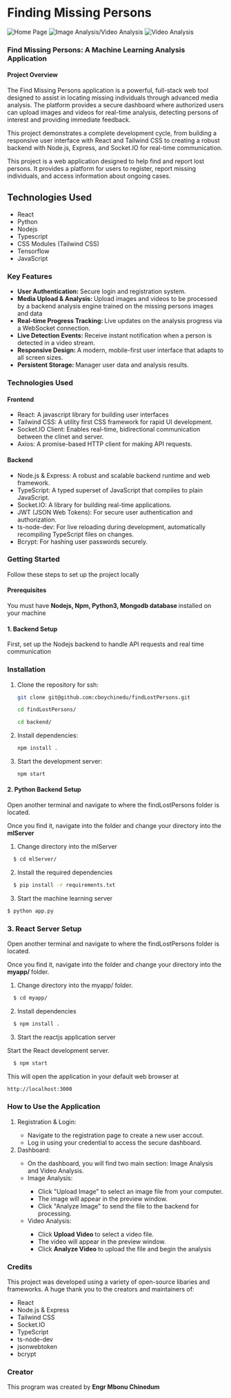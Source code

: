 # Finding Missing Persons

<img src="./images/homePage.png" alt="Home Page" >

<img src="./images/imageAnalysis.png" alt="Image Analysis/Video Analysis" >

<img src="./images/videoAnalysis.png" alt="Video Analysis">


<h3> Find Missing Persons: A Machine Learning Analysis Application </h3>

<h4> Project Overview </h4> 

<p>

The Find Missing Persons application is a powerful, full-stack web tool designed to assist in locating missing individuals through advanced media analysis. The platform provides a secure dashboard where authorized users can upload images and videos for real-time analysis, detecting persons of interest and providing immediate feedback. <br>

This project demonstrates a complete development cycle, from building a responsive user interface with React and Tailwind CSS to creating a robust backend with Node.js, Express, and Socket.IO for real-time communication. <br>

This project is a web application designed to help find and report lost persons. It provides a platform for users to register, report missing individuals, and access information about ongoing cases.

</p>


## Technologies Used
- React
- Python 
- Nodejs 
- Typescript 
- CSS Modules (Tailwind CSS)
- Tensorflow 
- JavaScript

<h3> Key Features </h3>
<p> 
<ul>
<li> <b> User Authentication: </b> Secure login and registration system. </li> 
<li> <b> Media Upload & Analysis: </b> Upload images and videos to be processed by a backend analysis engine trained on the missing persons images and data </li> 
<li> <b> Real-time Progress Tracking: </b> Live updates on the analysis progress via a WebSocket connection. </li> 
<li> <b> Live Detection Events: </b> Receive instant notification when a person is detected in a video stream. </li> 
<li> <b> Responsive Design: </b> A modern, mobile-first user interface that adapts to all screen sizes. </li> 
<li> <b> Persistent Storage: </b> Manager user data and analysis results. </li> 
</ul>
</p>


<h3> Technologies Used </h3> 
<h4> Frontend </h4> 
<p> 
<ul>
<li> React: A javascript library for building user interfaces </li> 
<li> Tailwind CSS: A utility first CSS framework for rapid UI development. </li> 
<li> Socket.IO Client: Enables real-time, bidirectional communication between the clinet and server. </li> 
<li> Axios: A promise-based HTTP client for making API requests. </li> 
</ul>
</p>

<h4> Backend </h4>

<p>
<ul>
<li> Node.js & Express: A robust and scalable backend runtime and web framework. </li>

<li>TypeScript: A typed superset of JavaScript that compiles to plain JavaScript.</li>

<li>Socket.IO: A library for building real-time applications. </li>

<li>JWT (JSON Web Tokens): For secure user authentication and authorization.</li>

<li>ts-node-dev: For live reloading during development, automatically recompiling TypeScript files on changes.</li>

<li>Bcrypt: For hashing user passwords securely.</li>
</ul>
</p>

<h3> Getting Started </h3> 

<p> Follow these steps to set up the project locally </p>

<h4> Prerequisites </h4> 
<p> You must have <b> Nodejs, Npm, Python3, Mongodb database </b> installed on your machine </p> 

<h4> 1. Backend Setup </h4> 
<p> First, set up the Nodejs backend to handle API requests and real time communication </p>

<h3> Installation </h3> 

1. Clone the repository for ssh:
   ```bash
   git clone git@github.com:cboychinedu/findLostPersons.git
   
   cd findLostPersons/

   cd backend/ 
   ```
2. Install dependencies: 
   ```bash
   npm install . 
   ```
3. Start the development server:
   ```bash
   npm start
   ```

<h4> 2. Python Backend Setup </h4> 
<p> 
Open another terminal and navigate to where the findLostPersons folder is located. <br> 

Once you find it, navigate into the folder and change your directory into the <b> mlServer </b>
</p>

1. Change directory into the mlServer 

```bash 
  $ cd mlServer/ 
```

2. Install the required dependencies 
```bash
  $ pip install -r requirements.txt 
```

3. Start the machine learning server 
```bash 
$ python app.py 
```

<h3> 3. React Server Setup </h3>
<p> 
Open another terminal and navigate to where the findLostPersons folder is located. <br> 

Once you find it, navigate into the folder and change your directory into the <b> myapp/ </b> folder. 
</p> 

1. Change directory into the myapp/ folder. 

```bash 
  $ cd myapp/ 
```

2. Install dependencies 

```bash 
  $ npm install . 

```

3. Start the reactjs application server 

<p> Start the React development server. </p> 

```bash 
  $ npm start 
```

<p> This will open the application in your default web browser at 

```bash 
http://localhost:3000 
```

<h3> How to Use the Application </h3> 

<p>
<ol> 
<li> Registration & Login: </li>
<ul>
<li> Navigate to the registration page to create a new user accout. </lI> 
<li> Log in using your credential to access the secure dashboard. </li> 
</ul>

<li> Dashboard: </li> 
<ul>
<li> On the dashboard, you will find two main section: Image Analysis and Video Analysis. </lI> 
<li> Image Analysis: </li>
<ul>
<li> Click "Upload Image" to select an image file from your computer. </li> 
<li> The image will appear in the preview window. </li> 
<li> Click "Analyze Image" to send the file to the backend for processing. </li> 
</ul>

<li> Video Analysis: </li>
<ul>
<li> Click <b> Upload Video </b> to select a video file. </li> 
<li> The video will appear in the preview window. </li> 
<li> Click <b> Analyze Video </b> to upload the file and begin the analysis </li> 
</ul>
</ul>
</ol>
</p>


<h3> Credits </h3> 
<p> 
This project was developed using a variety of open-source libaries and frameworks. A huge thank you to the creators and maintainers of:
</p>

- React
- Node.js & Express
- Tailwind CSS
- Socket.IO
- TypeScript
- ts-node-dev
- jsonwebtoken
- bcrypt


<h3> Creator </h3> 
<p> This program was created by <b> Engr Mbonu Chinedum </b> </p>







